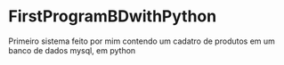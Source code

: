 # FirstProgramBDwithPython
Primeiro sistema feito por mim contendo um cadatro de produtos em um banco de dados mysql, em python
